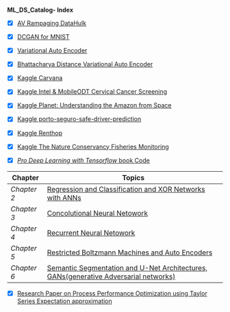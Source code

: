 **ML_DS_Catalog- Index** 


- [x] [AV Rampaging DataHulk](https://github.com/santanupattanayak1/ML_DS_Catalog-/tree/master/AV%20Rampaging%20DataHulk)

- [x] [DCGAN for MNIST](https://github.com/santanupattanayak1/ML_DS_Catalog-/tree/master/DCGAN%20for%20MNIST)

- [x] [Variational Auto Encoder](https://github.com/santanupattanayak1/ML_DS_Catalog-/tree/master/Variational%20Auto%20Encoder)

- [x] [Bhattacharya Distance Variational Auto Encoder](https://github.com/santanupattanayak1/ML_DS_Catalog-/tree/master/Bhattacharya%20Distance%20%20Auto%20Encoders)

- [x] [Kaggle Carvana](https://github.com/santanupattanayak1/ML_DS_Catalog-/tree/master/kaggle%20Carvana)

- [x] [Kaggle Intel & MobileODT Cervical Cancer Screening](https://github.com/santanupattanayak1/ML_DS_Catalog-/tree/master/Kaggle%20Intel%20%26%20MobileODT%20Cervical%20Cancer%20Screening)

- [x] [Kaggle  Planet: Understanding the Amazon from Space](https://github.com/santanupattanayak1/ML_DS_Catalog-/tree/master/Kaggle%20%20Planet:%20Understanding%20the%20Amazon%20from%20Space)

- [x] [Kaggle porto-seguro-safe-driver-prediction](https://github.com/santanupattanayak1/ML_DS_Catalog-/tree/master/Kaggle%20porto-seguro-safe-driver-prediction)

- [x] [Kaggle Renthop](https://github.com/santanupattanayak1/ML_DS_Catalog-/tree/master/Kaggle%20Renthop)

- [x] [Kaggle The Nature Conservancy Fisheries Monitoring](https://github.com/santanupattanayak1/ML_DS_Catalog-/tree/master/Kaggle%20The%20Nature%20Conservancy%20Fisheries%20Monitoring)

- [x] [*Pro Deep Learning with Tensorflow* book Code](https://github.com/santanupattanayak1/ML_DS_Catalog-/tree/master/pro-deep-learning-w-tensorflow-master)

Chapter | Topics 
--------|---------
*Chapter 2* |[Regression and Classification and XOR Networks with ANNs](https://github.com/santanupattanayak1/ML_DS_Catalog-/blob/master/pro-deep-learning-w-tensorflow-master/9781484230954/Chapter2.ipynb)
*Chapter 3* |[Concolutional Neural Netowork](https://github.com/santanupattanayak1/ML_DS_Catalog-/blob/master/pro-deep-learning-w-tensorflow-master/9781484230954/Chapter3.ipynb)   
*Chapter 4* |[Recurrent Neural Netowork](https://github.com/santanupattanayak1/ML_DS_Catalog-/blob/master/pro-deep-learning-w-tensorflow-master/9781484230954/Chapter4.ipynb)
*Chapter 5* |[Restricted Boltzmann Machines and Auto Encoders](https://github.com/santanupattanayak1/ML_DS_Catalog-/blob/master/pro-deep-learning-w-tensorflow-master/9781484230954/Chapter5.ipynb)
*Chapter 6* |[Semantic Segmentation and U-Net Architectures, GANs(generative Adversarial networks)](https://github.com/santanupattanayak1/ML_DS_Catalog-/blob/master/pro-deep-learning-w-tensorflow-master/9781484230954/Chapter6.ipynb)



- [x] [Research Paper on Process Performance Optimization using Taylor Series Expectation approximation](https://github.com/santanupattanayak1/ML_DS_Catalog-/tree/master/Research%20Paper%20on%20Process%20Performance%20Optimization%20using%20Taylor%20Series%20Expectation%20approximation)





